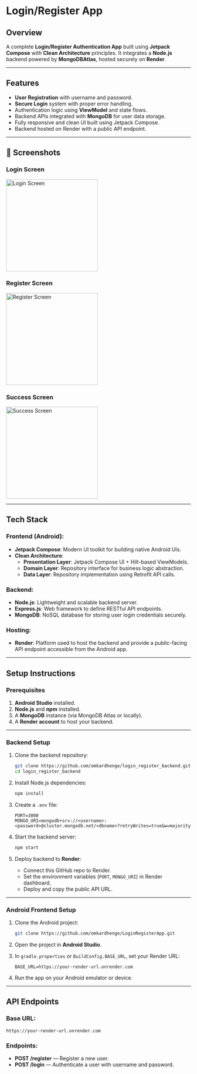 # Login/Register App

## Overview  
A complete **Login/Register Authentication App** built using **Jetpack Compose** with **Clean Architecture** principles. It integrates a **Node.js** backend powered by **MongoDBAtlas**, hosted securely on **Render**.

---

## Features
- **User Registration** with username and password.
- **Secure Login** system with proper error handling.
- Authentication logic using **ViewModel** and state flows.
- Backend APIs integrated with **MongoDB** for user data storage.
- Fully responsive and clean UI built using Jetpack Compose.
- Backend hosted on Render with a public API endpoint.

---

## 📸 Screenshots

### Login Screen
<img src="screenshots/login_screen.png" alt="Login Screen" width="250"/>

### Register Screen
<img src="screenshots/register_screen.png" alt="Register Screen" width="250"/>

### Success Screen
<img src="screenshots/success_screen.png" alt="Success Screen" width="250"/>

---

## Tech Stack

### Frontend (Android):
- **Jetpack Compose**: Modern UI toolkit for building native Android UIs.
- **Clean Architecture**:
  - **Presentation Layer**: Jetpack Compose UI + Hilt-based ViewModels.
  - **Domain Layer**: Repository interface for business logic abstraction.
  - **Data Layer**: Repository implementation using Retrofit API calls.

### Backend:
- **Node.js**: Lightweight and scalable backend server.
- **Express.js**: Web framework to define RESTful API endpoints.
- **MongoDB**: NoSQL database for storing user login credentials securely.

### Hosting:
- **Render**: Platform used to host the backend and provide a public-facing API endpoint accessible from the Android app.

---

## Setup Instructions

### Prerequisites
1. **Android Studio** installed.
2. **Node.js** and **npm** installed.
3. A **MongoDB** instance (via MongoDB Atlas or locally).
4. A **Render account** to host your backend.

---

### Backend Setup

1. Clone the backend repository:
   ```bash
   git clone https://github.com/omkardhenge/login_register_backend.git
   cd login_register_backend
   ```

2. Install Node.js dependencies:
   ```bash
   npm install
   ```

3. Create a `.env` file:
   ```env
   PORT=3000
   MONGO_URI=mongodb+srv://<username>:<password>@cluster.mongodb.net/<dbname>?retryWrites=true&w=majority
   ```

4. Start the backend server:
   ```bash
   npm start
   ```

5. Deploy backend to **Render**:
   - Connect this GitHub repo to Render.
   - Set the environment variables (`PORT`, `MONGO_URI`) in Render dashboard.
   - Deploy and copy the public API URL.

---

### Android Frontend Setup

1. Clone the Android project:
   ```bash
   git clone https://github.com/omkardhenge/LoginRegisterApp.git
   ```

2. Open the project in **Android Studio**.

3. In `gradle.properties` or `BuildConfig.BASE_URL`, set your Render URL:
   ```properties
   BASE_URL=https://your-render-url.onrender.com
   ```

4. Run the app on your Android emulator or device.

---

## API Endpoints

### Base URL:
```
https://your-render-url.onrender.com
```

### Endpoints:
- **POST /register** — Register a new user.
- **POST /login** — Authenticate a user with username and password.


